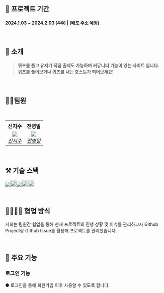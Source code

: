  ## 📆 프로젝트 기간
#### 2024.1.03 ~ 2024.2.03 (4주)  | (배포 주소 예정)

<br/>

## 📑 소개
#### <blockquote>퀴즈를 풀고 유저가 직접 출제도 가능하며 커뮤니티 기능이 있는 사이트 입니다. <br/> 퀴즈를 풀어보거나 퀴즈를 내는 호스트가 되어보세요!</blockquote>

<br/>

## 💇‍♂️팀원  

<br/>

<table>
    <tr align="center">
        <th><B>신지수<B></th>
        <th><B>전병일<B></th>
    </tr>
    <tr align="center">
        <td>
            <img src="https://avatars.githubusercontent.com/u/114233139?v=4?size=150">
            <br>
            <a href="https://github.com/catmaker"><I>신지수</I></a>
        </td>
        <td>
            <img src="#">
            <br>
            <a href="https://github.com/"><I>전병일</I></a>
        </td>
</table>

<br/>

## ⚒ 기술 스택
<img src="https://img.shields.io/badge/MySql-#4479A1?style=flat-square&logo=mysql&logoColor=white" /><img src="https://img.shields.io/badge/Next.js-000?style=for-the-badge&logo=Next.js&logoColor=fff" height="20px"/><img src="https://img.shields.io/badge/Typescript-3178C6?style=flat-square&logo=TypeScript&logoColor=fff"/><img src="https://img.shields.io/badge/MongoDB-47A248?style=for-the-badge&logo=MongoDB&logoColor=fff" height="20px"/><img src="https://img.shields.io/badge/Axios-5A29E4?style=for-the-badge&logo=Axios&logoColor=fff" height="20px"/>

<br/>

## 👨‍👩‍👧‍👦 협업 방식
저희는 팀원간 협업을 통해 현재 프로젝트의 진행 상황 및 이슈를 관리하고자 Github Project랑 Github Issue를 활용해 프로젝트를 관리했습니다.

<br/>

## 🚀 주요 기능

### 로그인 기능
● 로그인을 통해 회원가입 이후 사용할 수 있도록 합니다.

